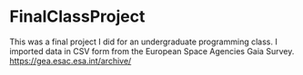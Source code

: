 # FinalClassProject
This was a final project I did for an undergraduate programming class. I imported data in CSV form from the European Space Agencies Gaia Survey. https://gea.esac.esa.int/archive/ 
